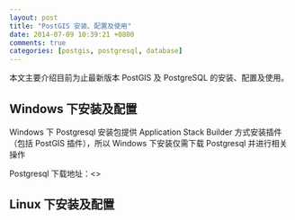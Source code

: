 ```yaml
---
layout: post
title: "PostGIS 安装、配置及使用"
date: 2014-07-09 10:39:21 +0800
comments: true
categories: [postgis, postgresql, database]
---
```


本文主要介绍目前为止最新版本 PostGIS 及 PostgreSQL 的安装、配置及使用。

<!-- more -->

## Windows 下安装及配置

Windows 下 Postgresql 安装包提供 Application Stack Builder 方式安装插件（包括 PostGIS 插件），所以 Windows 下安装仅需下载 Postgresql 并进行相关操作

Postgresql 下载地址：<>


## Linux 下安装及配置




[1]: http://www.postgresql.org/download